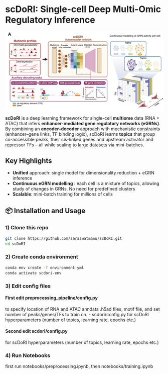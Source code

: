 # scDoRI: Single-cell Deep Multi-Omic Regulatory Inference

![scDoRI Schematic](docs/_static/scdori_schematic_main.png)

**scDoRI** is a deep learning framework for single-cell **multiome** data (RNA + ATAC) that infers **enhancer-mediated gene regulatory networks (eGRNs)**. By combining an **encoder–decoder** approach with mechanistic constraints (enhancer–gene links, TF binding logic), scDoRI learns **topics** that group co-accessible peaks, their cis-linked genes and upstream activator and repressor TFs – all while scaling to large datasets via mini-batches.

## Key Highlights

- **Unified** approach: single model for dimensionality reduction + eGRN inference
- **Continuous eGRN modelling** : each cell is a mixture of topics, allowing study of changes in GRNs. No need for predefined clusters  
- **Scalable**: mini-batch training for millions of cells
  
## 📦 Installation and Usage


### 1) Clone this repo
```bash
git clone https://github.com/saraswatmanu/scDoRI.git
cd scDoRI
```

### 2) Create conda environment
```bash
conda env create -f environment.yml
conda activate scdori-env
```
### 3) Edit config files
#### First edit preprocessing_pipeline/config.py 
to specify location of RNA and ATAC anndata .h5ad files, motif file, and set number of peaks/genes/TFs to train on. - scdori/config.py for scDoRI hyperparameters (number of topics, learning rate, epochs etc.)
#### Second edit scdori/config.py
for scDoRI hyperparameters (number of topics, learning rate, epochs etc.)

### 4) Run Notebooks
first run notebooks/preprocessing.ipynb, then notebooks/training.ipynb
